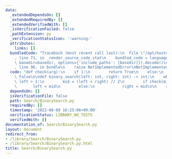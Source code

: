 ```yaml
---
data:
  _extendedDependsOn: []
  _extendedRequiredBy: []
  _extendedVerifiedWith: []
  _isVerificationFailed: false
  _pathExtension: py
  _verificationStatusIcon: ':warning:'
  attributes:
    links: []
  bundledCode: "Traceback (most recent call last):\n  File \"/opt/hostedtoolcache/Python/3.10.6/x64/lib/python3.10/site-packages/onlinejudge_verify/documentation/build.py\"\
    , line 71, in _render_source_code_stat\n    bundled_code = language.bundle(stat.path,\
    \ basedir=basedir, options={'include_paths': [basedir]}).decode()\n  File \"/opt/hostedtoolcache/Python/3.10.6/x64/lib/python3.10/site-packages/onlinejudge_verify/languages/python.py\"\
    , line 96, in bundle\n    raise NotImplementedError\nNotImplementedError\n"
  code: "def check(arg):\n    if 1:\n        return True\n    else:\n       return\
    \ False\n\ndef binary_search(left: int, right: int) -> int:\n    while right -\
    \ left > 1:\n        mid = (left + right) // 2\n        if check(mid):\n     \
    \       left = mid\n        else:\n            right = mid\n\n    return left"
  dependsOn: []
  isVerificationFile: false
  path: Search/BinarySearch.py
  requiredBy: []
  timestamp: '2022-08-09 16:25:06+09:00'
  verificationStatus: LIBRARY_NO_TESTS
  verifiedWith: []
documentation_of: Search/BinarySearch.py
layout: document
redirect_from:
- /library/Search/BinarySearch.py
- /library/Search/BinarySearch.py.html
title: Search/BinarySearch.py
---
```

